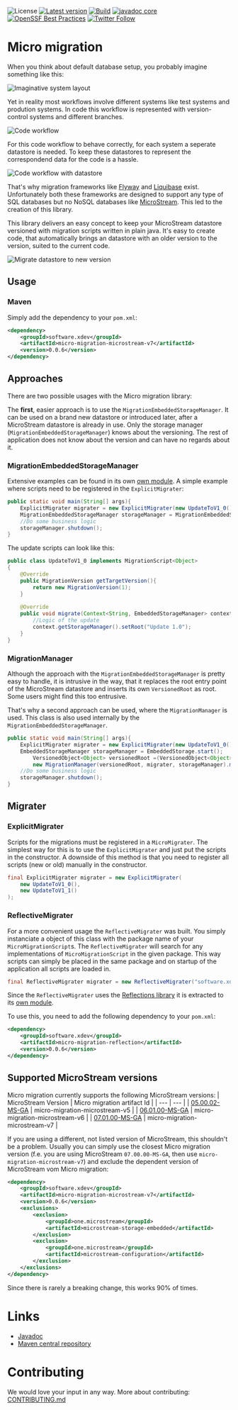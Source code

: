 ![License](https://img.shields.io/github/license/xdev-software/micro-migration)
[![Latest version](https://img.shields.io/maven-central/v/software.xdev/micro-migration)](https://central.sonatype.dev/artifact/software.xdev/micro-migration/0.0.4/versions)
[![Build](https://img.shields.io/github/actions/workflow/status/xdev-software/micro-migration/checkBuild.yml?branch=develop)](https://github.com/xdev-software/micro-migration/actions/workflows/checkBuild.yml?query=branch%3Adevelop)
[![javadoc core](https://javadoc.io/badge2/software.xdev/micro-migration-core/javadoc.svg)](https://javadoc.io/doc/software.xdev/micro-migration-core)
[![OpenSSF Best Practices](https://bestpractices.coreinfrastructure.org/projects/6816/badge)](https://bestpractices.coreinfrastructure.org/projects/6816)
[![Twitter Follow](https://img.shields.io/twitter/follow/XDEVSoftware)](https://twitter.com/XDEVSoftware)

# Micro migration
When you think about default database setup, you probably imagine something like this:

![Imaginative system layout](./docs/MigrationSequence_1.png "Imaginative system layout")

Yet in reality most workflows involve different systems like test systems and prodution systems. 
In code this workflow is represented with version-control systems and different branches.

![Code workflow](./docs/MigrationSequence_2.png "Code workflow")

For this code workflow to behave correctly, for each system a seperate datastore is needed.
To keep these datastores to represent the correspondend data for the code is a hassle.

![Code workflow with datastore](./docs/MigrationSequence_3.png "Code workflow with datastore")

That's why migration frameworks like [Flyway](https://flywaydb.org) and [Liquibase](https://www.liquibase.org/) exist.
Unfortunately both these frameworks are designed to support any type of SQL databases but no NoSQL
databases like [MicroStream](https://microstream.one/). This led to the creation of this library.

This library delivers an easy concept to keep your MicroStream datastore versioned
with migration scripts written in plain java.
It's easy to create code, that automatically brings an datastore with an older version to
the version, suited to the current code.

![Migrate datastore to new version](./docs/MigrationSequence_4.png "Migrate datastore to new version")

## Usage

### Maven

Simply add the dependency to your `pom.xml`:
```xml
<dependency>
	<groupId>software.xdev</groupId>
	<artifactId>micro-migration-microstream-v7</artifactId>
	<version>0.0.6</version>
</dependency>
```

## Approaches
There are two possible usages with the Micro migration library:

The **first**, easier approach is to use the `MigrationEmbeddedStorageManager`.
It can be used on a brand new datastore or introduced later, after a MicroStream datastore is already in use.
Only the storage manager (`MigrationEmbeddedStorageManager`) knows about the versioning. 
The rest of application does not know about the version and can have no regards about it.

### MigrationEmbeddedStorageManager
Extensive examples can be found in its own [own module](https://github.com/xdev-software/micro-migration/tree/main/examples).
A simple example where scripts need to be registered in the `ExplicitMigrater`:

```java
public static void main(String[] args){
	ExplicitMigrater migrater = new ExplicitMigrater(new UpdateToV1_0());
	MigrationEmbeddedStorageManager storageManager = MigrationEmbeddedStorage.start(migrater);
	//Do some business logic
	storageManager.shutdown();
}
```

The update scripts can look like this:

```java
public class UpdateToV1_0 implements MigrationScript<Object>
{
	@Override
	public MigrationVersion getTargetVersion(){
		return new MigrationVersion(1);
	}
	
	@Override
	public void migrate(Context<String, EmbeddedStorageManager> context){
		//Logic of the update
		context.getStorageManager().setRoot("Update 1.0");
	}
}
```

### MigrationManager
Although the approach with the `MigrationEmbeddedStorageManager` is pretty easy to handle, it is intrusive
in the way, that it replaces the root entry point of the MicroStream datastore and inserts its own `VersionedRoot` as root. Some users might find this too entrusive.

That's why a second approach can be used, where the `MigrationManager` is used. This class is also used internally by
the `MigrationEmbeddedStorageManager`. 

```java
public static void main(String[] args){
	ExplicitMigrater migrater = new ExplicitMigrater(new UpdateToV1_0());
	EmbeddedStorageManager storageManager = EmbeddedStorage.start();
		VersionedObject<Object> versionedRoot =(VersionedObject<Object>)storageManager.root();
		new MigrationManager(versionedRoot, migrater, storageManager).migrate(versionedBranch);
	//Do some business logic
	storageManager.shutdown();
}
```

## Migrater
### ExplicitMigrater
Scripts for the migrations must be registered in a `MicroMigrater`. 
The simplest way for this is to use the `ExplicitMigrater` and just put the scripts in the constructor.
A downside of this method is that you need to register all scripts (new or old) manually in the constructor.

```java
final ExplicitMigrater migrater = new ExplicitMigrater(
	new UpdateToV1_0(),
	new UpdateToV1_1()
);
```

### ReflectiveMigrater
For a more convenient usage the `ReflectiveMigrater` was built. 
You simply instanciate a object of this class with the package name of your `MicroMigrationScript`s.
The `ReflectiveMigrater` will search for any implementations of `MicroMigrationScript` in the given package.
This way scripts can simply be placed in the same package and on startup of the application all scripts are loaded in.

```java
final ReflectiveMigrater migrater = new ReflectiveMigrater("software.xdev.micromigration.examples.reflective.scripts");
```
Since the `ReflectiveMigrater` uses the [Reflections library](https://github.com/ronmamo/reflections) it is extracted to its [own module](https://github.com/xdev-software/micro-migration/tree/main/reflection).

To use this, you need to add the following dependency to your `pom.xml`:
```xml
<dependency>
	<groupId>software.xdev</groupId>
	<artifactId>micro-migration-reflection</artifactId>
	<version>0.0.6</version>
</dependency>
```

## Supported MicroStream versions
Micro migration currently supports the following MicroStream versions:
| MicroStream Version  | Micro migration artifact Id |
| --- | --- |
| [05.00.02-MS-GA](https://central.sonatype.dev/artifact/one.microstream/microstream-storage/05.00.02-MS-GA)  | micro-migration-microstream-v5  |
| [06.01.00-MS-GA](https://central.sonatype.dev/artifact/one.microstream/microstream-storage/06.01.00-MS-GA)  | micro-migration-microstream-v6  |
| [07.01.00-MS-GA](https://central.sonatype.dev/artifact/one.microstream/microstream-storage/07.01.00-MS-GA)  | micro-migration-microstream-v7  |

If you are using a different, not listed version of MicroStream, this shouldn't be a problem. 
Usually you can simply use the closest Micro migration version (f.e. you are using MicroStream `07.00.00-MS-GA`, 
then use `micro-migration-microstream-v7`) and exclude the dependent version of MicroStream vom Micro migration:
```xml
<dependency>
	<groupId>software.xdev</groupId>
	<artifactId>micro-migration-microstream-v7</artifactId>
	<version>0.0.6</version>
	<exclusions>
		<exclusion>
			<groupId>one.microstream</groupId>
			<artifactId>microstream-storage-embedded</artifactId>
		</exclusion>
		<exclusion>
			<groupId>one.microstream</groupId>
			<artifactId>microstream-configuration</artifactId>
		</exclusion>
	</exclusions>
</dependency>
```
Since there is rarely a breaking change, this works 90% of times.

# Links
- [Javadoc](https://javadoc.io/doc/software.xdev/micro-migration-core/latest/index.html)
- [Maven central repository](https://central.sonatype.dev/artifact/software.xdev/micro-migration/0.0.4/version)

# Contributing
We would love your input in any way. More about contributing: [CONTRIBUTING.md](CONTRIBUTING.md)
